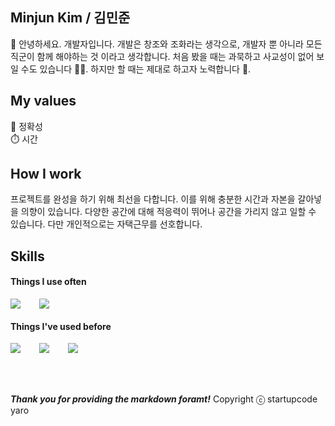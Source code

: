 ## Minjun Kim / 김민준

🫡 안녕하세요. 개발자입니다. 개발은 창조와 조화라는 생각으로, 개발자 뿐 아니라 모든 직군이 함께 해야하는 것 이라고 생각합니다.
처음 봤을 때는 과묵하고 사교성이 없어 보일 수도 있습니다 😶‍🌫️. 하지만 할 때는 제대로 하고자 노력합니다 🤗.

## My values

🎯 정확성 <br />
⏱️ 시간 <br />

## How I work

프로젝트를 완성을 하기 위해 최선을 다합니다. 이를 위해 충분한 시간과 자본을 갈아넣을 의향이 있습니다.
다양한 공간에 대해 적응력이 뛰어나 공간을 가리지 않고 일할 수 있습니다. 다만 개인적으로는 자택근무를 선호합니다.

## Skills

#### Things I use often

<div style="display:flex;gap:30px;flex-wrap:wrap;">
  <img src="https://img.shields.io/badge/Java-007396?style=for-the-badge&logo=Java&logoColor=white">
  <img src="https://img.shields.io/badge/Python-3776AB?style=for-the-badge&logo=python&logoColor=white">
</div>

#### Things I've used before

<div style="display:flex;gap:30px;flex-wrap:wrap;">
  <img src="https://img.shields.io/badge/javascript-F7DF1E?style=for-the-badge&logo=javascript&logoColor=black">
  <img src="https://img.shields.io/badge/R-276DC3?style=for-the-badge&logo=R&logoColor=white">
  <img src="https://img.shields.io/badge/Tensorflow-FF6F00?style=for-the-badge&logo=Tensorflow&logoColor=white">
</div>
<br />
<br />
<br />

***Thank you <startupcode yaro> for providing the markdown foramt!***
Copyright ⓒ startupcode yaro
